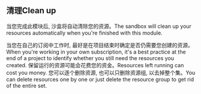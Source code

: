 ## <a name="clean-up"></a><span data-ttu-id="563b6-101">清理</span><span class="sxs-lookup"><span data-stu-id="563b6-101">Clean up</span></span>

<span data-ttu-id="563b6-102">当您完成此模块后, 沙盒将自动清除您的资源。</span><span class="sxs-lookup"><span data-stu-id="563b6-102">The sandbox will clean up your resources automatically when you're finished with this module.</span></span>

<span data-ttu-id="563b6-103">当您在自己的订阅中工作时, 最好是在项目结束时确定是否仍需要您创建的资源。</span><span class="sxs-lookup"><span data-stu-id="563b6-103">When you're working in your own subscription, it's a best practice at the end of a project to identify whether you still need the resources you created.</span></span> <span data-ttu-id="563b6-104">保留运行的资源可能会花费您的资金。</span><span class="sxs-lookup"><span data-stu-id="563b6-104">Resources left running can cost you money.</span></span> <span data-ttu-id="563b6-105">您可以逐个删除资源, 也可以只删除资源组, 以去掉整个集。</span><span class="sxs-lookup"><span data-stu-id="563b6-105">You can delete resources one by one or just delete the resource group to get rid of the entire set.</span></span>